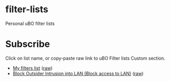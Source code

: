 # filter-lists
Personal uBO filter lists

# Subscribe

Click on list name, or copy-paste raw link to uBO Filter lists Custom section.

 - [My filters list](https://subscribe.adblockplus.org/?location=https://raw.githubusercontent.com/gwarser/filter-lists/master/my-filters.txt&title=My%20filters%20list) ([raw](https://raw.githubusercontent.com/gwarser/filter-lists/master/my-filters.txt))
 - [Block Outsider Intrusion into LAN (Block access to LAN)](https://subscribe.adblockplus.org/?location=https://raw.githubusercontent.com/gwarser/filter-lists/master/lan-block.txt&title=Block%20Outsider%20Intrusion%20into%20LAN) ([raw](https://raw.githubusercontent.com/gwarser/filter-lists/master/lan-block.txt))
 
